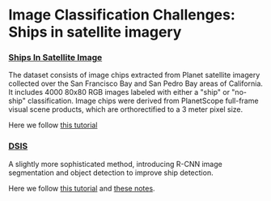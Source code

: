 # Image Classification Challenges: Ships in satellite imagery

### [Ships In Satellite Image](https://www.kaggle.com/rhammell/ships-in-satellite-imagery)
The dataset consists of image chips extracted from Planet satellite imagery collected over the San Francisco Bay and San Pedro Bay areas of California.
It includes 4000 80x80 RGB images labeled with either a "ship" or "no-ship" classification.
Image chips were derived from PlanetScope full-frame visual scene products, which are orthorectified to a 3 meter pixel size. 

Here we follow [this tutorial](https://www.kaggle.com/byrachonok/keras-for-search-ships-in-satellite-image/data)

### [DSIS](https://www.kaggle.com/c/airbus-ship-detection/overview)
A slightly more sophisticated method, introducing R-CNN image segmentation and object detection to improve ship detection.

Here we follow [this tutorial](https://towardsdatascience.com/deep-learning-for-ship-detection-and-segmentation-71d223aca649) and [these notes](https://towardsdatascience.com/lessons-learned-from-kaggles-airbus-challenge-252e25c5efac).
